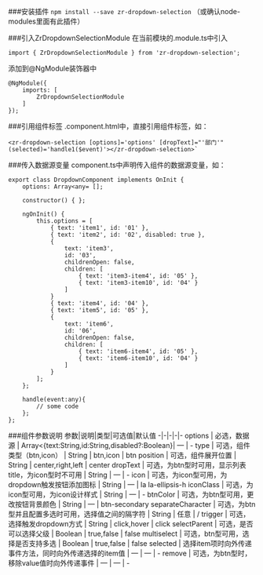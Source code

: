 ###安装插件
`npm install --save zr-dropdown-selection` （或确认node-modules里面有此插件）

###引入ZrDropdownSelectionModule
在当前模块的.module.ts中引入

    import { ZrDropdownSelectionModule } from 'zr-dropdown-selection';

添加到@NgModule装饰器中

    @NgModule({ 
        imports: [ 
            ZrDropdownSelectionModule 
        ] 
    });

###引用组件标签
.component.html中，直接引用组件标签，如：

    <zr-dropdown-selection [options]='options' [dropText]="'部门'" (selected)='handle1($event)'></zr-dropdown-selection>`

###传入数据源变量
component.ts中声明传入组件的数据源变量，如：

    export class DropdownComponent implements OnInit { 
        options: Array<any= []; 

        constructor() { }; 

        ngOnInit() { 
            this.options = [ 
                { text: 'item1', id: '01' }, 
                { text: 'item2', id: '02', disabled: true }, 
                { 
                    text: 'item3', 
                    id: '03', 
                    childrenOpen: false, 
                    children: [ 
                        { text: 'item3-item4', id: '05' }, 
                        { text: 'item3-item10', id: '04' } 
                    ] 
                } 
                { text: 'item4', id: '04' }, 
                { text: 'item5', id: '05' }, 
                { 
                    text: 'item6', 
                    id: '06', 
                    childrenOpen: false, 
                    children: [ 
                        { text: 'item6-item4', id: '05' }, 
                        { text: 'item6-item10', id: '04' } 
                    ] 
                } 
            ]; 
        };

        handle(event:any){
            // some code
        }; 
    }; 

###组件参数说明
参数|说明|类型|可选值|默认值
-|-|-|-|-
options | 必选，数据源 | Array<{text:String,id:String,disabled?:Boolean}| — | -
type | 可选，组件类型（btn,icon） | String | btn,icon | btn
position | 可选，组件展开位置 | String | center,right,left | center
dropText | 可选，为btn型时可用，显示列表title，为icon型时不可用 | String | — | -
icon | 可选，为icon型可用，为dropdown触发按钮添加图标 | String | — | la la-ellipsis-h
iconClass | 可选，为icon型可用，为icon设计样式 | String | — | -
btnColor | 可选，为btn型可用，更改按钮背景颜色 | String | — | btn-secondary
separateCharacter | 可选，为btn型并且配置多选时可用，选择值之间的隔字符 | String | 任意 | /
trigger | 可选，选择触发dropdown方式 | String | click,hover | click
selectParent | 可选，是否可以选择父级 | Boolean | true,false | false
multiselect | 可选，btn型可用，选择是否支持多选 | Boolean | true,false | false
selected | 选择item项时向外传递事件方法，同时向外传递选择的item值 | — | — | -
remove | 可选，为btn型时，移除value值时向外传递事件 | — | — | -